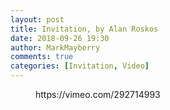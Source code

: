 ```yaml
---
layout: post
title: Invitation, by Alan Roskos
date: 2018-09-26 19:30
author: MarkMayberry
comments: true
categories: [Invitation, Video]
---
```

<!-- wp:core-embed/vimeo {"url":"https://vimeo.com/292714993","type":"video","providerNameSlug":"vimeo","className":"wp-has-aspect-ratio wp-embed-aspect-4-3"} -->
<figure class="wp-block-embed-vimeo wp-block-embed is-type-video is-provider-vimeo wp-has-aspect-ratio wp-embed-aspect-4-3"><div class="wp-block-embed__wrapper">
https://vimeo.com/292714993
</div></figure>
<!-- /wp:core-embed/vimeo -->
